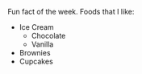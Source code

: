 Fun fact of the week. Foods that I like: 
* Ice Cream
  * Chocolate
  * Vanilla
* Brownies
* Cupcakes 
